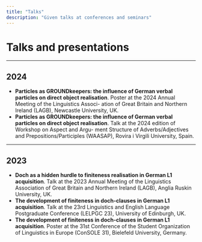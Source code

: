 ```yaml
---
title: "Talks"
description: "Given talks at conferences and seminars"
---
```

# Talks and presentations

---
## 2024
- **Particles as GROUNDkeepers: the influence of German verbal particles on
direct object realisation**. Poster at the 2024 Annual Meeting of the Linguistics Associ-
ation of Great Britain and Northern Ireland (LAGB), Newcastle University, UK.
- **Particles as GROUNDkeepers: the influence of German verbal particles on
direct object realisation**. Talk at the 2024 edition of Workshop on Aspect and Argu-
ment Structure of Adverbs/Adjectives and Prepositions/Participles (WAASAP), Rovira
i Virgili University, Spain.

---
## 2023
- **Doch as a hidden hurdle to finiteness realisation in German L1 acquisition**.
Talk at the 2023 Annual Meeting of the Linguistics Association of Great Britain and
Northern Ireland (LAGB), Anglia Ruskin University, UK.
- **The development of finiteness in doch-clauses in German L1 acquisition**. Talk
at the 23rd Linguistics and English Language Postgraduate Conference (LELPGC 23),
University of Edinburgh, UK.
- **The development of finiteness in doch-clauses in German L1 acquisition**.
Poster at the 31st Conference of the Student Organization of Linguistics in Europe
(ConSOLE 31), Bielefeld University, Germany.
